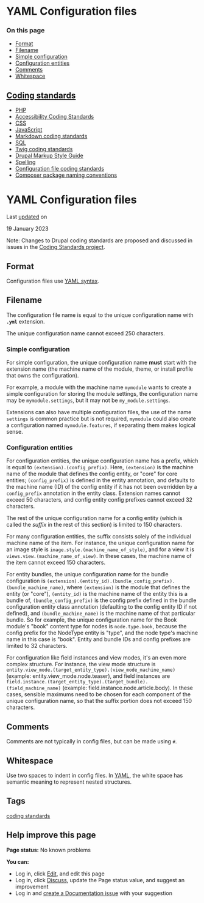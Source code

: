 # YAML Configuration files

### On this page

-   [Format](/docs/develop/coding-standards/configuration-file-coding-standards#format)
-   [Filename](/docs/develop/coding-standards/configuration-file-coding-standards#filename)
-   [Simple configuration](/docs/develop/coding-standards/configuration-file-coding-standards#s-simple-configuration)
-   [Configuration entities](/docs/develop/coding-standards/configuration-file-coding-standards#s-configuration-entities)
-   [Comments](/docs/develop/coding-standards/configuration-file-coding-standards#comments)
-   [Whitespace](/docs/develop/coding-standards/configuration-file-coding-standards#whitespace)

## [Coding standards](/docs/develop/standards)

-   [PHP](/docs/develop/standards/php)
-   [Accessibility Coding Standards](/docs/develop/standards/accessibility-coding-standards)
-   [CSS](/docs/develop/standards/css)
-   [JavaScript](/docs/develop/standards/javascript-coding-standards)
-   [Markdown coding standards](/docs/develop/coding-standards/markdown-coding-standards)
-   [SQL](/docs/develop/standards/sql)
-   [Twig coding standards](/docs/develop/coding-standards/twig-coding-standards)
-   [Drupal Markup Style Guide](/docs/develop/coding-standards/drupal-markup-style-guide)
-   [Spelling](/docs/develop/standards/spelling)
-   [Configuration file coding standards](/docs/develop/coding-standards/configuration-file-coding-standards)
-   [Composer package naming conventions](/docs/develop/coding-standards/composer-package-naming-conventions)

# YAML Configuration files

Last [updated](/node/2315769/discuss) on

19 January 2023

Note: Changes to Drupal coding standards are proposed and discussed in issues in the [Coding Standards project](/project/coding_standards).

## [](#format "Permalink to this headline")Format

Configuration files use [YAML syntax](https://yaml.org/spec/).

## [](#filename "Permalink to this headline")Filename

The configuration file name is equal to the unique configuration name with **`.yml`** extension.

The unique configuration name cannot exceed 250 characters.

### [](#s-simple-configuration "Permalink to this headline")Simple configuration

For simple configuration, the unique configuration name **must** start with the extension name (the machine name of the module, theme, or install profile that owns the configuration).

For example, a module with the machine name `mymodule` wants to create a simple configuration for storing the module settings, the configuration name may be `mymodule.settings`, but it may not be `my_module.settings`.

Extensions can also have multiple configuration files, the use of the name `settings` is common practice but is not required, `mymodule` could also create a configuration named `mymodule.features`, if separating them makes logical sense.

### [](#s-configuration-entities "Permalink to this headline")Configuration entities

For configuration entities, the unique configuration name has a prefix, which is equal to `(extension).(config_prefix)`. Here, `(extension)` is the machine name of the module that defines the config entity, or "core" for core entities; `(config_prefix)` is defined in the entity annotation, and defaults to the machine name (ID) of the config entity if it has not been overridden by a `config_prefix` annotation in the entity class. Extension names cannot exceed 50 characters, and config entity config prefixes cannot exceed 32 characters.

The rest of the unique configuration name for a config entity (which is called the *suffix* in the rest of this section) is limited to 150 characters.

For many configuration entities, the suffix consists solely of the individual machine name of the item. For instance, the unique configuration name for an image style is `image.style.(machine_name_of_style)`, and for a view it is `views.view.(machine_name_of_view)`. In these cases, the machine name of the item cannot exceed 150 characters.

For entity bundles, the unique configuration name for the bundle configuration is `(extension).(entity_id).(bundle_config_prefix).(bundle_machine_name)`, where `(extension)` is the module that defines the entity (or "core"), `(entity_id)` is the machine name of the entity this is a bundle of, `(bundle_config_prefix)` is the config prefix defined in the bundle configuration entity class annotation (defaulting to the config entity ID if not defined), and `(bundle_machine_name)` is the machine name of that particular bundle. So for example, the unique configuration name for the Book module's "book" content type for nodes is `node.type.book`, because the config prefix for the NodeType entity is "type", and the node type's machine name in this case is "book". Entity and bundle IDs and config prefixes are limited to 32 characters.

For configuration like field instances and view modes, it's an even more complex structure. For instance, the view mode structure is `entity.view_mode.(target_entity_type).(view_mode_machine_name)` (example: entity.view\_mode.node.teaser), and field instances are `field.instance.(target_entity_type).(target_bundle).(field_machine_name)` (example: field.instance.node.article.body). In these cases, sensible maximums need to be chosen for each component of the unique configuration name, so that the suffix portion does not exceed 150 characters.

## [](#comments "Permalink to this headline")Comments

Comments are not typically in config files, but can be made using `#`.

## [](#whitespace "Permalink to this headline")Whitespace

Use two spaces to indent in config files. In [YAML](https://yaml.org/), the white space has semantic meaning to represent nested structures.

## Tags

[coding standards](/taxonomy/term/190104)

## Help improve this page

**Page status:** No known problems

  
**You can:**  

-   Log in, click [Edit](/node/2315769/edit), and edit this page
-   Log in, click [Discuss](/node/2315769/discuss), update the Page status value, and suggest an improvement
-   Log in and [create a Documentation issue](/node/add/project-issue/documentation?title=Suggestion%20for%3A%20%282315769%29%20YAML%20Configuration%20files) with your suggestion
